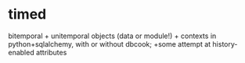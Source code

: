 timed
=====

bitemporal + unitemporal objects (data or module!) + contexts in python+sqlalchemy, with or without dbcook; +some attempt at history-enabled attributes